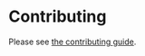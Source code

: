 # Contributing

Please see [the contributing guide](<https://blakeNaccarato.github.io/amsl-labjack/contributing.html>).
